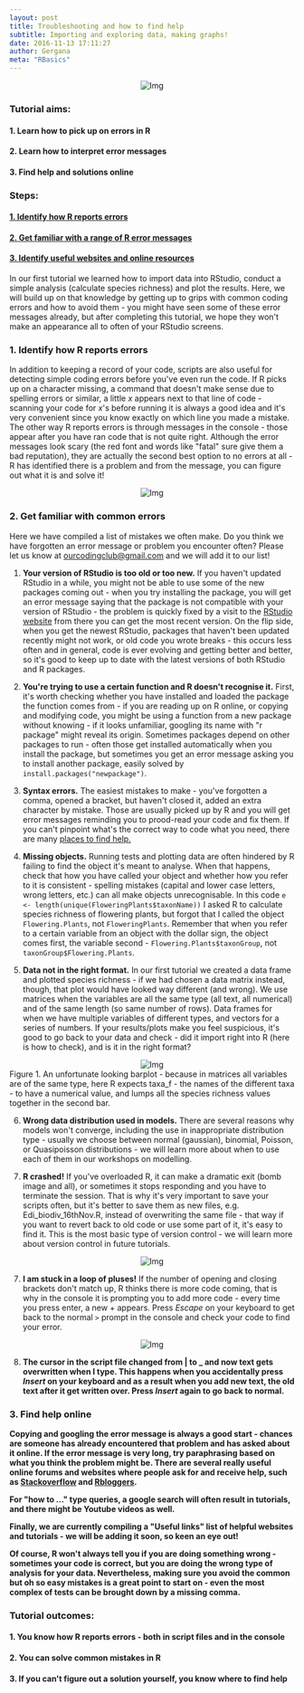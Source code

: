 ```yaml
---
layout: post
title: Troubleshooting and how to find help
subtitle: Importing and exploring data, making graphs!
date: 2016-11-13 17:11:27
author: Gergana
meta: "RBasics"
---
```

<div class="block">
          <center><img src="{{ site.baseurl }}/img/tutheader2.png" alt="Img"></center>
        </div>

### Tutorial aims:

#### 1. Learn how to pick up on errors in R

#### 2. Learn how to interpret error messages

#### 3. Find help and solutions online

### Steps:

#### <a href="#id">1. Identify how R reports errors</a>

#### <a href="#errors">2. Get familiar with a range of R error messages</a>

#### <a href="#help">3. Identify useful websites and online resources</a>

In our first tutorial we learned how to import data into RStudio, conduct a simple analysis (calculate species richness) and plot the results. Here, we will build up on that knowledge by getting up to grips with common coding errors and how to avoid them - you might have seen some of these error messages already, but after completing this tutorial, we hope they won't make an appearance all to often of your RStudio screens.

<a name="id"></a>

### 1. Identify how R reports errors

In addition to keeping a record of your code, scripts are also useful for detecting simple coding errors before you've even run the code. If R picks up on a character missing, a command that doesn't make sense due to spelling errors or similar, a little <i>x</i> appears next to that line of code - scanning your code for <i>x</i>'s before running it is always a good idea and it's very convenient since you know exactly on which line you made a mistake. The other way R reports errors is through messages in the console - those appear after you have ran code that is not quite right. Although the error messages look scary (the red font and words like "fatal" sure give them a bad reputation), they are actually the second best option to no errors at all - R has identified there is a problem and from the message, you can figure out what it is and solve it!

<div class="block">
          <center><img src="{{ site.baseurl }}/img/xandm.png" alt="Img"></center>
        </div>

<a name="errors"></a>

### 2. Get familiar with common errors

Here we have compiled a list of mistakes we often make. Do you think we have forgotten an error message or problem you encounter often? Please let us know at ourcodingclub@gmail.com and we will add it to our list!

1. <b>Your version of RStudio is too old or too new.</b> If you haven't updated RStudio in a while, you might not be able to use some of the new packages coming out - when you try installing the package, you will get an error message saying that the package is not compatible with your version of RStudio - the problem is quickly fixed by a visit to the <a href="https://www.rstudio.com/products/rstudio/">RStudio website</a> from there you can get the most recent version. On the flip side, when you get the newest RStudio, packages that haven't been updated recently might not work, or old code you wrote breaks - this occurs less often and in general, code is ever evolving and getting better and better, so it's good to keep up to date with the latest versions of both RStudio and R packages.

2. <b>You're trying to use a certain function and R doesn't recognise it.</b> First, it's worth checking whether you have installed and loaded the package the function comes from - if you are reading up on R online, or copying and modifying code, you might be using a function from a new package without knowing - if it looks unfamiliar, googling its name with "r package" might reveal its origin. Sometimes packages depend on other packages to run - often those get installed automatically when you install the package, but sometimes you get an error message asking you to install another package, easily solved by `install.packages("newpackage")`.

3. <b>Syntax errors.</b> The easiest mistakes to make - you've forgotten a comma, opened a bracket, but haven't closed it, added an extra character by mistake. Those are usually picked up by R and you will get error messages reminding you to prood-read your code and fix them. If you can't pinpoint what's the correct way to code what you need, there are many <a href="#help">places to find help.</a>

4. <b>Missing objects.</b> Running tests and plotting data are often hindered by R failing to find the object it's meant to analyse. When that happens, check that how you have called your object and whether how you refer to it is consistent - spelling mistakes (capital and lower case letters, wrong letters, etc.) can all make objects unrecognisable. In this code `e <- length(unique(FloweringPlants$taxonName))` I asked R to calculate species richness of flowering plants, but forgot that I called the object `Flowering.Plants`, not `FloweringPlants`. Remember that when you refer to a certain variable from an object with the dollar sign, the object comes first, the variable second - `Flowering.Plants$taxonGroup`, not `taxonGroup$Flowering.Plants`.

5. <b>Data not in the right format.</b> In our first tutorial we created a data frame and plotted species richness - if we had chosen a data matrix instead, though, that plot would have looked way different (and wrong). We use matrices when the variables are all the same type (all text, all numerical) and of the same length (so same number of rows). Data frames for when we have multiple variables of different types, and vectors for a series of numbers. If your results/plots make you feel suspicious, it's good to go back to your data and check - did it import right into R (here is how to check), and is it in the right format?

<div class="block">
          <center><img src="{{ site.baseurl }}/img/wrong.png" alt="Img"></center>
        </div>
Figure 1. An unfortunate looking barplot - because in matrices all variables are of the same type, here R expects taxa_f - the names of the different taxa - to have a numerical value, and lumps all the species richness values together in the second bar.

6. <b>Wrong data distribution used in models.</b> There are several reasons why models won't converge, including the use in inappropriate distribution type - usually we choose between normal (gaussian), binomial, Poisson, or Quasipoisson distributions - we will learn more about when to use each of them in our workshops on modelling.

6. <b>R crashed!</b> If you've overloaded R, it can make a dramatic exit (bomb image and all), or sometimes it stops responding and you have to terminate the session. That is why it's very important to save your scripts often, but it's better to save them as new files, e.g. Edi_biodiv_16thNov.R, instead of overwriting the same file - that way if you want to revert back to old code or use some part of it, it's easy to find it. This is the most basic type of version control - we will learn more about version control in future tutorials.

<div class="block">
          <center><img src="{{ site.baseurl }}/img/bomb.png" alt="Img"></center>
        </div>

7. <b>I am stuck in a loop of pluses!</b> If the number of opening and closing brackets don't match up, R thinks there is more code coming, that is why in the console it is prompting you to add more code - every time you press enter, a new + appears. Press <i>Escape</i> on your keyboard to get back to the normal `>` prompt in the console and check your code to find your error.

<div class="block">
          <center><img src="{{ site.baseurl }}/img/pluses.png" alt="Img"></center>
        </div>

8. <b>The cursor in the script file changed from | to _ and now text gets overwritten when I type.<b> This happens when you accidentally press <i>Insert</i> on your keyboard and as a result when you add new text, the old text after it get written over. Press <i>Insert</i> again to go back to normal.

<a name="help"></a>

### 3. Find help online

Copying and googling the error message is always a good start - chances are someone has already encountered that problem and has asked about it online. If the error message is very long, try paraphrasing based on what you think the problem might be. There are several really useful online forums and websites where people ask for and receive help, such as <a href="http://stackoverflow.com ">Stackoverflow</a> and <a href="https://www.r-bloggers.com/">Rbloggers</a>.

For "how to ..." type queries, a google search will often result in tutorials, and there might be Youtube videos as well.

Finally, we are currently compiling a "Useful links" list of helpful websites and tutorials - we will be adding it soon, so keen an eye out!

Of course, R won't always tell you if you are doing something wrong - sometimes your code is correct, but you are doing the wrong type of analysis for your data. Nevertheless, making sure you avoid the common but oh so easy mistakes is a great point to start on - even the most complex of tests can be brought down by a missing comma.

### Tutorial outcomes:

#### 1. You know how R reports errors - both in script files and in the console

#### 2. You can solve common mistakes in R

#### 3. If you can't figure out a solution yourself, you know where to find help
